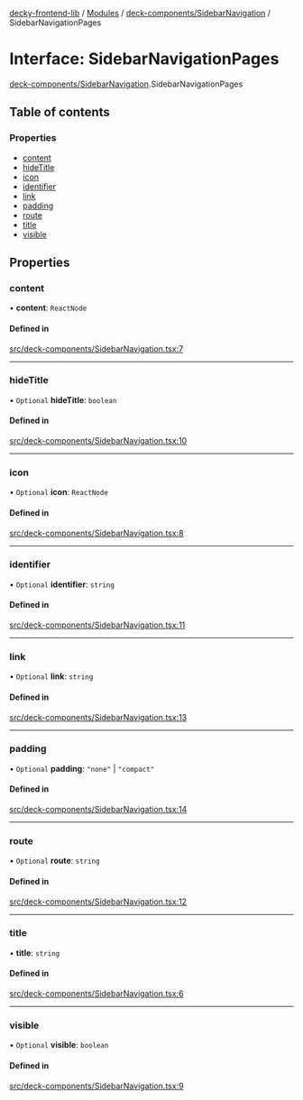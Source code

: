[decky-frontend-lib](../README.md) / [Modules](../modules.md) / [deck-components/SidebarNavigation](../modules/deck_components_SidebarNavigation.md) / SidebarNavigationPages

# Interface: SidebarNavigationPages

[deck-components/SidebarNavigation](../modules/deck_components_SidebarNavigation.md).SidebarNavigationPages

## Table of contents

### Properties

- [content](deck_components_SidebarNavigation.SidebarNavigationPages.md#content)
- [hideTitle](deck_components_SidebarNavigation.SidebarNavigationPages.md#hidetitle)
- [icon](deck_components_SidebarNavigation.SidebarNavigationPages.md#icon)
- [identifier](deck_components_SidebarNavigation.SidebarNavigationPages.md#identifier)
- [link](deck_components_SidebarNavigation.SidebarNavigationPages.md#link)
- [padding](deck_components_SidebarNavigation.SidebarNavigationPages.md#padding)
- [route](deck_components_SidebarNavigation.SidebarNavigationPages.md#route)
- [title](deck_components_SidebarNavigation.SidebarNavigationPages.md#title)
- [visible](deck_components_SidebarNavigation.SidebarNavigationPages.md#visible)

## Properties

### content

• **content**: `ReactNode`

#### Defined in

[src/deck-components/SidebarNavigation.tsx:7](https://github.com/SteamDeckHomebrew/decky-frontend-lib/blob/e2920dd/src/deck-components/SidebarNavigation.tsx#L7)

___

### hideTitle

• `Optional` **hideTitle**: `boolean`

#### Defined in

[src/deck-components/SidebarNavigation.tsx:10](https://github.com/SteamDeckHomebrew/decky-frontend-lib/blob/e2920dd/src/deck-components/SidebarNavigation.tsx#L10)

___

### icon

• `Optional` **icon**: `ReactNode`

#### Defined in

[src/deck-components/SidebarNavigation.tsx:8](https://github.com/SteamDeckHomebrew/decky-frontend-lib/blob/e2920dd/src/deck-components/SidebarNavigation.tsx#L8)

___

### identifier

• `Optional` **identifier**: `string`

#### Defined in

[src/deck-components/SidebarNavigation.tsx:11](https://github.com/SteamDeckHomebrew/decky-frontend-lib/blob/e2920dd/src/deck-components/SidebarNavigation.tsx#L11)

___

### link

• `Optional` **link**: `string`

#### Defined in

[src/deck-components/SidebarNavigation.tsx:13](https://github.com/SteamDeckHomebrew/decky-frontend-lib/blob/e2920dd/src/deck-components/SidebarNavigation.tsx#L13)

___

### padding

• `Optional` **padding**: ``"none"`` \| ``"compact"``

#### Defined in

[src/deck-components/SidebarNavigation.tsx:14](https://github.com/SteamDeckHomebrew/decky-frontend-lib/blob/e2920dd/src/deck-components/SidebarNavigation.tsx#L14)

___

### route

• `Optional` **route**: `string`

#### Defined in

[src/deck-components/SidebarNavigation.tsx:12](https://github.com/SteamDeckHomebrew/decky-frontend-lib/blob/e2920dd/src/deck-components/SidebarNavigation.tsx#L12)

___

### title

• **title**: `string`

#### Defined in

[src/deck-components/SidebarNavigation.tsx:6](https://github.com/SteamDeckHomebrew/decky-frontend-lib/blob/e2920dd/src/deck-components/SidebarNavigation.tsx#L6)

___

### visible

• `Optional` **visible**: `boolean`

#### Defined in

[src/deck-components/SidebarNavigation.tsx:9](https://github.com/SteamDeckHomebrew/decky-frontend-lib/blob/e2920dd/src/deck-components/SidebarNavigation.tsx#L9)
